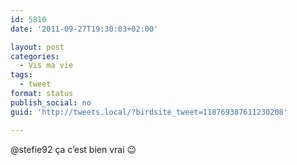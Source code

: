 ```yaml
---
id: 5810
date: '2011-09-27T19:30:03+02:00'

layout: post
categories:
  - Vis ma vie
tags:
  - tweet
format: status
publish_social: no
guid: 'http://tweets.local/?birdsite_tweet=118769387611230208'

---
```


@stefie92 ça c’est bien vrai 😉